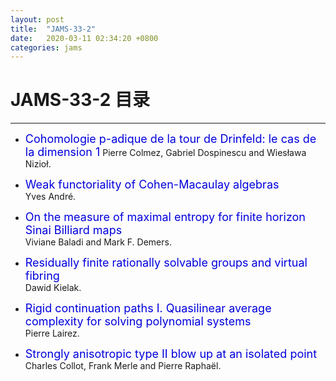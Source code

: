 ```yaml
---
layout: post
title:  "JAMS-33-2"
date:   2020-03-11 02:34:20 +0800
categories: jams
---
```


# JAMS-33-2 目录
------

- <font color="#0000dd" size="4">Cohomologie p-adique de la tour de Drinfeld: le cas de la dimension 1</font>
 Pierre Colmez, Gabriel Dospinescu and Wiesława Nizioł.

- <font color="#0000dd" size="4">Weak functoriality of Cohen-Macaulay algebras</font><br />
 Yves André.

- <font color="#0000dd" size="4">On the measure of maximal entropy for finite horizon Sinai Billiard maps</font><br />
 Viviane Baladi and Mark F. Demers.
    
- <font color="#0000dd" size="4">Residually finite rationally solvable groups and virtual fibring</font><br />
 Dawid Kielak.

- <font color="#0000dd" size="4">Rigid continuation paths I. Quasilinear average complexity for solving polynomial systems</font><br />
 Pierre Lairez.

- <font color="#0000dd" size="4">Strongly anisotropic type II blow up at an isolated point</font><br />
 Charles Collot, Frank Merle and Pierre Raphaël.
